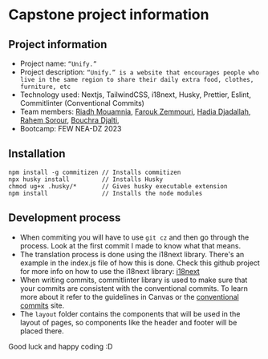 # Capstone project information

## Project information

- Project name: `“Unify.”`
- Project description: `“Unify.” is a website that encourages people who live in the same region to share their daily extra food, clothes, furniture, etc`
- Technology used: Nextjs, TailwindCSS, i18next, Husky, Prettier, Eslint, Commitlinter (Conventional Commits)
- Team members: [Riadh Mouamnia](https://github.com/riadhmouamnia), [Farouk Zemmouri](https://github.com/farouk26), [Hadia Djadallah](https://github.com/liliumorion), [Rahem Sorour](https://github.com/rahemSorour), [Bouchra Djalti](https://github.com/Bushra369),
- Bootcamp: FEW NEA-DZ 2023

## Installation

```shell
npm install -g commitizen // Installs commitizen
npx husky install         // Installs Husky
chmod ug+x .husky/*       // Gives husky executable extension
npm install               // Installs the node modules
```

## Development process

- When commiting you will have to use `git cz` and then go through the process. Look at the first commit I made to know what that means.
- The translation process is done using the i18next library. There's an example in the index.js file of how this is done. Check this github project for more info on how to use the i18next library: [i18next](https://github.com/i18next/next-i18next)
- When writing commits, commitlinter library is used to make sure that your commits are consistent with the conventional commits. To learn more about it refer to the guidelines in Canvas or the [conventional commits](https://www.conventionalcommits.org/en/v1.0.0/#summary) site.
- The `layout` folder contains the components that will be used in the layout of pages, so components like the header and footer will be placed there.

Good luck and happy coding :D
